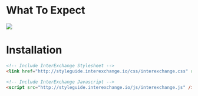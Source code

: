 # What To Expect

<img src="/images/index.gif" class="img-responsive" />

# Installation

```html
<!-- Include InterExchange Stylesheet -->
<link href="http://styleguide.interexchange.io/css/interexchange.css" rel="stylesheet" />

<!-- Include InterExchange Javascript -->
<script src="http://styleguide.interexchange.io/js/interexchange.js" />
```

